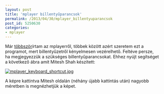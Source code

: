 ```yaml
---
layout: post
title: 'mplayer billentyűparancsok'
permalink: /2013/04/30/mplayer_billentyuparancsok
post_id: 5250630
categories: 
- mplayer
---
```


Már 
[többször](http://commandline.blog.hu/tags/mplayer)írtam az mplayerről, többek között azért szeretem ezt a programot, mert billentyűzetről kényelmesen vezérelhető. Feltéve persze, ha megjegyezzük a szükséges billentyűparancsokat. Ehhez nyújt segítséget a következő ábra amit Mitesh Shah készített:

[![mplayer_keyboard_shortcut.jpg](http://m.cdn.blog.hu/co/commandline/image/mplayer_keyboard_shortcut.jpg)](https://plus.google.com/111560558537332305125/posts/7HAymY3UAv6)

A képre kattintva Mitesh oldalán (néhány újabb kattintás után) nagyobb méretben is megnézhetjük a képet.